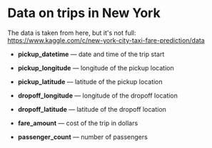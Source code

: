 ﻿# Data on trips in New York

The data is taken from here, but it's not full: https://www.kaggle.com/c/new-york-city-taxi-fare-prediction/data

* **pickup_datetime** — date and time of the trip start
 
* **pickup_longitude** — longitude of the pickup location

* **pickup_latitude** — latitude of the pickup location

* **dropoff_longitude** — longitude of the dropoff location 
* **dropoff_latitude** — latitude of the dropoff location

* **fare_amount** — cost of the trip in dollars

* **passenger_count** — number of passengers
